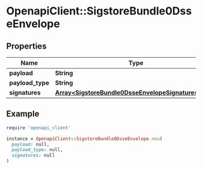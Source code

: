 # OpenapiClient::SigstoreBundle0DsseEnvelope

## Properties

| Name | Type | Description | Notes |
| ---- | ---- | ----------- | ----- |
| **payload** | **String** |  | [optional] |
| **payload_type** | **String** |  | [optional] |
| **signatures** | [**Array&lt;SigstoreBundle0DsseEnvelopeSignaturesInner&gt;**](SigstoreBundle0DsseEnvelopeSignaturesInner.md) |  | [optional] |

## Example

```ruby
require 'openapi_client'

instance = OpenapiClient::SigstoreBundle0DsseEnvelope.new(
  payload: null,
  payload_type: null,
  signatures: null
)
```

